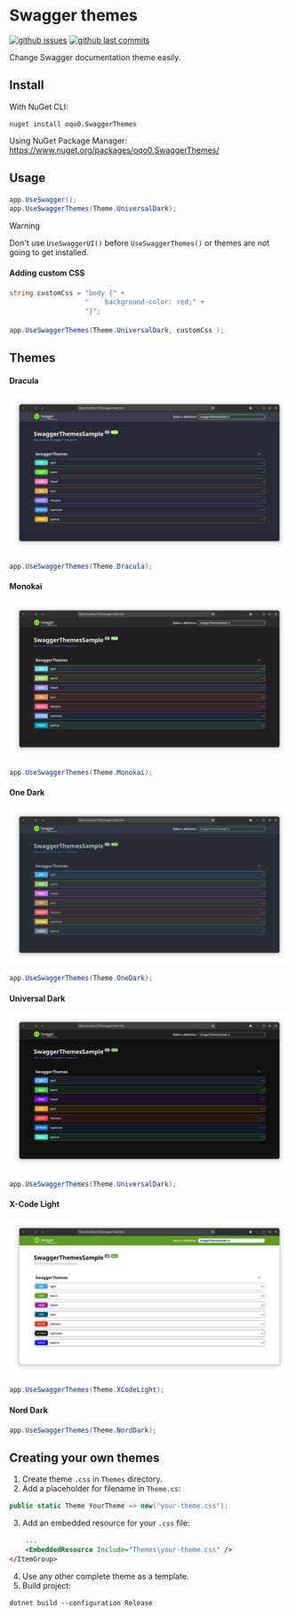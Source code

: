 # Swagger themes

[![github issues](https://img.shields.io/github/issues/oqo0/swagger-themes?&color=E0AF18)]()
[![github last commits](https://img.shields.io/github/last-commit/oqo0/swagger-themes)]()

Change Swagger documentation theme easily.

## Install
With NuGet CLI:
```
nuget install oqo0.SwaggerThemes
```
Using NuGet Package Manager:
https://www.nuget.org/packages/oqo0.SwaggerThemes/

## Usage
```csharp
app.UseSwagger();
app.UseSwaggerThemes(Theme.UniversalDark);
```

> [!WARNING]  
> Don't use `UseSwaggerUI()` before `UseSwaggerThemes()` or themes are not going to get installed.

#### Adding custom CSS
```csharp
string customCss = "body {" +
                   "    background-color: red;" +
                   "}";

app.UseSwaggerThemes(Theme.UniversalDark, customCss );
```

## Themes
#### Dracula
![alt text](assets/dracula.png)
```csharp
app.UseSwaggerThemes(Theme.Dracula);
```

#### Monokai
![alt text](assets/monokai.png)
```csharp
app.UseSwaggerThemes(Theme.Monokai);
```

#### One Dark
![alt text](assets/one-dark.png)
```csharp
app.UseSwaggerThemes(Theme.OneDark);
```

#### Universal Dark
![alt text](assets/universal-dark.png)
```csharp
app.UseSwaggerThemes(Theme.UniversalDark);
```

#### X-Code Light
![alt text](assets/x-code-light.png)
```csharp
app.UseSwaggerThemes(Theme.XCodeLight);
```

#### Nord Dark
```csharp
app.UseSwaggerThemes(Theme.NordDark);
```

## Creating your own themes

1. Create theme `.css` in `Themes` directory.
2. Add a placeholder for filename in `Theme.cs`:
```csharp
public static Theme YourTheme => new("your-theme.css");
```
3. Add an embedded resource for your `.css` file:
```xml
    ...
    <EmbeddedResource Include="Themes\your-theme.css" />
</ItemGroup>
```
4. Use any other complete theme as a template.
5. Build project:  
```
dotnet build --configuration Release
```